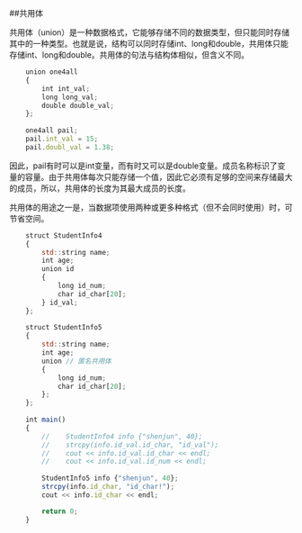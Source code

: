 ##共用体

共用体（union）是一种数据格式，它能够存储不同的数据类型，但只能同时存储其中的一种类型。也就是说，结构可以同时存储int、long和double，共用体只能存储int、long和double。共用体的句法与结构体相似，但含义不同。

```javascript
    union one4all
    {
        int int_val;
        long long_val;
        double double_val;
    };
    
    one4all pail;
    pail.int_val = 15;
    pail.doubl_val = 1.38;
```

因此，pail有时可以是int变量，而有时又可以是double变量。成员名称标识了变量的容量。由于共用体每次只能存储一个值，因此它必须有足够的空间来存储最大的成员，所以，共用体的长度为其最大成员的长度。

共用体的用途之一是，当数据项使用两种或更多种格式（但不会同时使用）时，可节省空间。

```javascript
    struct StudentInfo4
    {
        std::string name;
        int age;
        union id
        {
            long id_num;
            char id_char[20];
        } id_val;
    };
    
    struct StudentInfo5
    {
        std::string name;
        int age;
        union // 匿名共用体
        {
            long id_num;
            char id_char[20];
        };
    };
    
    int main()
    {
        //    StudentInfo4 info {"shenjun", 40};
        //    strcpy(info.id_val.id_char, "id_val");
        //    cout << info.id_val.id_char << endl;
        //    cout << info.id_val.id_num << endl;
        
        StudentInfo5 info {"shenjun", 40};
        strcpy(info.id_char, "id_char!");
        cout << info.id_char << endl;

        return 0;
    }
```

